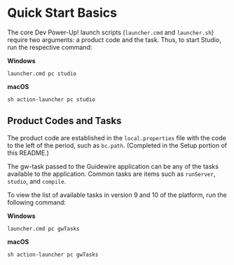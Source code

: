 # Quick Start Basics

The core Dev Power-Up! launch scripts (`launcher.cmd` and `launcher.sh`) require two arguments: a product code and the task. Thus, to start Studio, run the respective command:

**Windows**

```launcher.cmd pc studio```

**macOS**

```sh action-launcher pc studio```


## Product Codes and Tasks
The product code are established in the ```local.properties``` file with the code to the left of the period, such as ```bc.path```. (Completed in the Setup portion of this README.)

The gw-task passed to the Guidewire application can be any of the tasks available to the application. Common tasks are items such as ```runServer```, ```studio```, and ```compile```.

To view the list of available tasks in version 9 and 10 of the platform, run the following command:

**Windows**

```launcher.cmd pc gwTasks```

**macOS**

```sh action-launcher pc gwTasks```